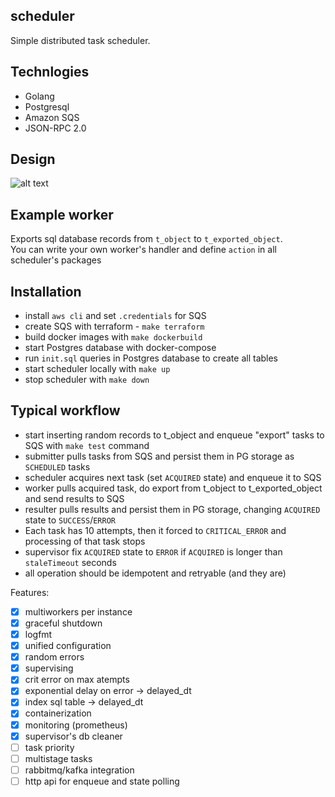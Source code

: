 ## scheduler

Simple distributed task scheduler.

## Technlogies
- Golang
- Postgresql
- Amazon SQS
- JSON-RPC 2.0

## Design
![alt text](https://raw.githubusercontent.com/freundallein/scheduler/master/design/scheduler.png "Scheduler")

## Example worker
Exports sql database records from `t_object` to `t_exported_object`.  
You can write your own worker's handler and define `action` in all scheduler's packages

## Installation
- install `aws cli` and set `.credentials` for SQS
- create SQS with terraform - ```make terraform```
- build docker images with ```make dockerbuild```
- start Postgres database with docker-compose
- run `init.sql` queries in Postgres database to create all tables
- start scheduler locally with ```make up```
- stop scheduler with ```make down```

## Typical workflow
- start inserting random records to t_object and enqueue "export" tasks to SQS with ```make test``` command
- submitter pulls tasks from SQS and persist them in PG storage as `SCHEDULED` tasks
- scheduler acquires next task (set `ACQUIRED` state) and enqueue it to SQS
- worker pulls acquired task, do export from t_object to t_exported_object and send results to SQS
- resulter pulls results and persist them in PG storage, changing `ACQUIRED` state to `SUCCESS`/`ERROR`
- Each task has 10 attempts, then it forced to `CRITICAL_ERROR` and processing of that task stops
- supervisor fix `ACQUIRED` state to `ERROR` if `ACQUIRED` is longer than `staleTimeout` seconds
- all operation should be idempotent and retryable (and they are)


Features:  
- [x] multiworkers per instance  
- [x] graceful shutdown  
- [x] logfmt  
- [x] unified configuration
- [x] random errors
- [x] supervising
- [x] crit error on max atempts
- [x] exponential delay on error -> delayed_dt
- [x] index sql table -> delayed_dt
- [x] containerization
- [x] monitoring (prometheus)
- [x] supervisor's db cleaner
- [ ] task priority
- [ ] multistage tasks
- [ ] rabbitmq/kafka integration
- [ ] http api for enqueue and state polling
